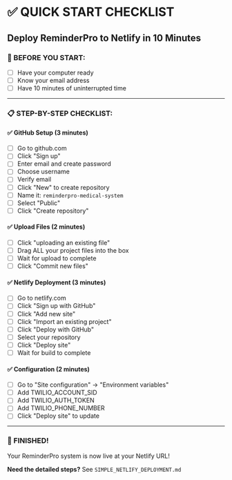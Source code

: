 # ✅ QUICK START CHECKLIST
## Deploy ReminderPro to Netlify in 10 Minutes

### 🎯 BEFORE YOU START:
- [ ] Have your computer ready
- [ ] Know your email address
- [ ] Have 10 minutes of uninterrupted time

---

### 📋 STEP-BY-STEP CHECKLIST:

#### ✅ GitHub Setup (3 minutes)
- [ ] Go to github.com
- [ ] Click "Sign up" 
- [ ] Enter email and create password
- [ ] Choose username 
- [ ] Verify email
- [ ] Click "New" to create repository
- [ ] Name it: `reminderpro-medical-system`
- [ ] Select "Public"
- [ ] Click "Create repository"

#### ✅ Upload Files (2 minutes)  
- [ ] Click "uploading an existing file"
- [ ] Drag ALL your project files into the box
- [ ] Wait for upload to complete
- [ ] Click "Commit new files"

#### ✅ Netlify Deployment (3 minutes)
- [ ] Go to netlify.com
- [ ] Click "Sign up with GitHub"  
- [ ] Click "Add new site"
- [ ] Click "Import an existing project"
- [ ] Click "Deploy with GitHub"
- [ ] Select your repository
- [ ] Click "Deploy site"
- [ ] Wait for build to complete

#### ✅ Configuration (2 minutes)
- [ ] Go to "Site configuration" → "Environment variables"
- [ ] Add TWILIO_ACCOUNT_SID
- [ ] Add TWILIO_AUTH_TOKEN  
- [ ] Add TWILIO_PHONE_NUMBER
- [ ] Click "Deploy site" to update

---

### 🎉 FINISHED!
Your ReminderPro system is now live at your Netlify URL!

**Need the detailed steps?** See `SIMPLE_NETLIFY_DEPLOYMENT.md`
